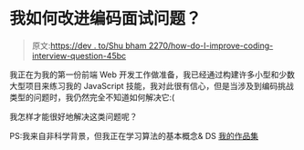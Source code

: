 # 我如何改进编码面试问题？

> 原文:[https://dev . to/Shu bham 2270/how-do-I-improve-coding-interview-question-45bc](https://dev.to/shubham2270/how-do-i-improve-coding-interview-question-45bc)

我正在为我的第一份前端 Web 开发工作做准备，我已经通过构建许多小型和少数大型项目来练习我的 JavaScript 技能，我对此很有信心，但是当涉及到编码挑战类型的问题时，我仍然完全不知道如何解决它:(

我怎样才能很好地解决这类问题呢？

PS:我来自非科学背景，但我正在学习算法的基本概念& DS
[我的作品集](http://shubhamkr.me)